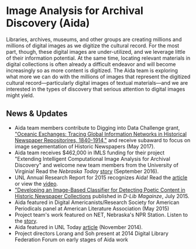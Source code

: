 # Image Analysis for Archival Discovery (Aida)

Libraries, archives, museums, and other groups are creating millions and millions of digital images as we digitize the cultural record. For the most part, though, these digital images are under-utilized, and we leverage little of their information potential. At the same time, locating relevant materials in digital collections is often already a difficult endeavor and will become increasingly so as more content is digitized. The Aida team is exploring what more we can do with the millions of images that represent the digitized cultural record&#8212;particularly digital images of textual materials&#8212;and we are interested in the types of discovery that serious attention to digital images might yield.

## News & Updates
* Aida team members contribute to Digging into Data Challenge grant, ["Oceanic Exchanges: Tracing Global Information Networks in Historical Newspaper Repositorires, 1840-1914,"](https://diggingintodata.org/awards/2016/project/oceanic-exchanges-tracing-global-information-networks-historical-newspaper) and receive subaward to focus on image segementation of Historic Newspapers (May 2017).
* Aida team receives $462,000 in IMLS funding for their project "Extending Intelligent Computational Image Analysis for Archival Discovery" and welcome new team members from the University of Virginia! Read the _Nebraska Today_ [story](http://news.unl.edu/newsrooms/today/article/researchers-push-software-to-work-more-like-human-eye) (September 2016).
* UNL Annual Research Report for 2015 recognizes Aida! Read the [article](http://research.unl.edu/annualreport/2015/finding-poetry-amid-historic-news-pages/) or view the [video](https://youtu.be/D893Mu1S7RI?list=PL2C3zJJ2hPlAyFRnHpueG_GcdMX-RevN9).
* ["Developing an Image-Based Classifier for Detecting Poetic Content in Historic Newspaper Collections](http://www.dlib.org/dlib/july15/lorang/07lorang.html) published in _D-Lib Magainze_, July 2015.
* Aida featured in Digital Americanists/Research Society for American Periodicals panel at American Literature Association (May 2015)
* Project team's work featured on NET, Nebraska's NPR Station. Listen to the [story](http://netnebraska.org/article/culture/943643/how-find-poem-200-year-old-newspapers).
* Aida featured in UNL Today [article](http://news.unl.edu/newsrooms/unltoday/article/project-mines-8-million-news-pages-for-poetry/) (November 2014).
* Project directors Lorang and Soh present at 2014 Digital Library Federation Forum on early stages of Aida work
